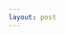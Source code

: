 ```yaml
---
layout: post
---
```


<iframe width="100%" height="600" data-src="https://www.smarthalo.bike/#intro" frameborder="0"></iframe>